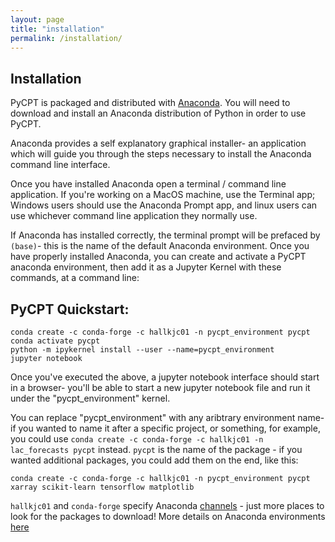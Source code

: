 ```yaml
---
layout: page
title: "installation"
permalink: /installation/
---
```


## Installation

PyCPT is packaged and distributed with [Anaconda](https://www.anaconda.com/products/distribution). You will need to download and install an Anaconda distribution of Python in order to use PyCPT. 

Anaconda provides a self explanatory graphical installer- an application which will guide you through the steps necessary to install the Anaconda command line interface. 

Once you have installed Anaconda open a terminal / command line application. If you're working on a MacOS machine, use the Terminal app; Windows users should use the Anaconda Prompt app, and linux users can use whichever command line application they normally use. 

If Anaconda has installed correctly, the terminal prompt will be prefaced by ```(base)```- this is the name of the default Anaconda environment. Once you have properly installed Anaconda, you can create and activate a PyCPT anaconda environment, then add it as a Jupyter Kernel with these commands, at a command line: 

## PyCPT Quickstart:

```
conda create -c conda-forge -c hallkjc01 -n pycpt_environment pycpt
conda activate pycpt 
python -m ipykernel install --user --name=pycpt_environment 
jupyter notebook
```

Once you've executed the above, a jupyter notebook interface should start in a browser- you'll be able to start a new jupyter notebook file and run it under the "pycpt_environment" kernel.

You can replace "pycpt_environment" with any aribtrary environment name-  if you wanted to name it after a specific project, or something, for example, you could use ```conda create -c conda-forge -c hallkjc01 -n lac_forecasts pycpt``` instead. ```pycpt``` is the name of the package - if you wanted additional packages, you could add them on the end, like this: 

```
conda create -c conda-forge -c hallkjc01 -n pycpt_environment pycpt xarray scikit-learn tensorflow matplotlib
```

```hallkjc01``` and ```conda-forge``` specify Anaconda [channels](https://docs.conda.io/projects/conda/en/latest/user-guide/concepts/channels.html) - just more places to look for the packages to download! More details on Anaconda environments [here](https://iri-pycpt.github.io/anaconda) 



